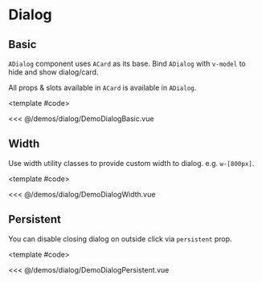# Dialog

<!-- 👉 Basic -->
<Demo>

## Basic

`ADialog` component uses `ACard` as its base. Bind `ADialog` with `v-model` to hide and show dialog/card.

All props & slots available in `ACard` is available in `ADialog`.

<DemoDialogBasic />

<template #code>

<<< @/demos/dialog/DemoDialogBasic.vue

</template>

</Demo>

<!-- 👉 Placement -->
<!-- <Demo>

## Placement

You can adjust dialog placement via `place-items-start top-16 justify-center` classes.

`place-items-start` will align dialog to top. `justify-center` will center dialog horizontally. Finally, add top utility class to adjust the placements.

<DemoDialogPlacement />

<template #code>

<<< @/demos/dialog/DemoDialogPlacement.vue

</template>

</Demo> -->

<!-- 👉 Width -->
<Demo>

## Width

Use width utility classes to provide custom width to dialog. e.g. `w-[800px]`.

<DemoDialogWidth />

<template #code>

<<< @/demos/dialog/DemoDialogWidth.vue

</template>

</Demo>

<!-- 👉 Persistent -->
<Demo>

## Persistent

You can disable closing dialog on outside click via `persistent` prop.

<DemoDialogPersistent />

<template #code>

<<< @/demos/dialog/DemoDialogPersistent.vue

</template>

</Demo>
